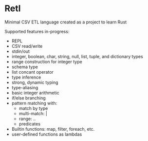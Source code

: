 # Retl
Minimal CSV ETL language created as a project to learn Rust

Supported features in-progress:
- REPL
- CSV read/write
- stdin/out
- integer, boolean, char, string, null, list, tuple, and dictionary types
- range construction for integer type
- schema type
- list concant operator
- type inference
- strong, dynamic typing
- type-aliasing
- basic integer arithmetic
- if/else branching
- pattern matching with:
  * match by type
  * multi-match: |
  * range: ..
  * predicates
- Builtin functions: map, filter, foreach, etc.
- user-defined functions as lambdas
